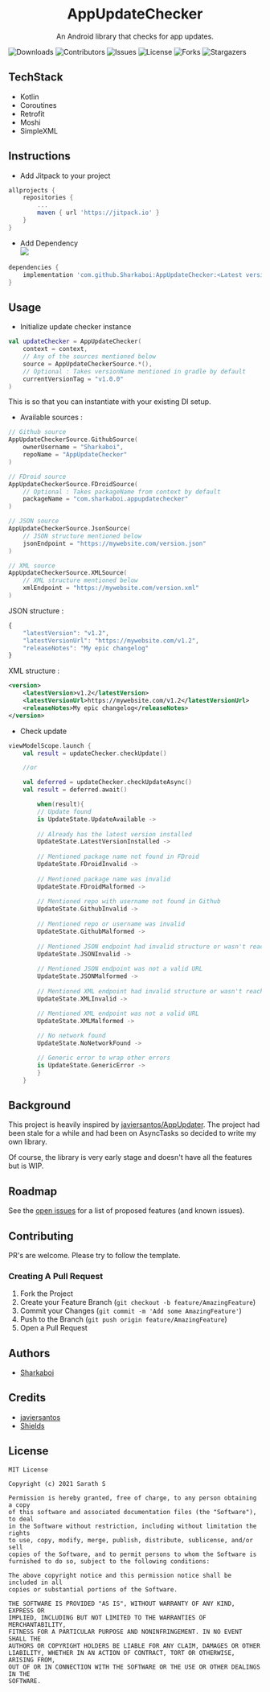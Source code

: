<p align="center">
  <h1 align="center">AppUpdateChecker</h1>
  <p align="center">
    An Android library that checks for app updates. 
    <br/>
  </p>
</p>

![Downloads](https://img.shields.io/github/downloads/Sharkaboi/AppUpdateChecker/total) ![Contributors](https://img.shields.io/github/contributors/Sharkaboi/AppUpdateChecker?color=dark-green) ![Issues](https://img.shields.io/github/issues/Sharkaboi/AppUpdateChecker) ![License](https://img.shields.io/github/license/Sharkaboi/AppUpdateChecker) ![Forks](https://img.shields.io/github/forks/Sharkaboi/AppUpdateChecker?style=social) ![Stargazers](https://img.shields.io/github/stars/Sharkaboi/AppUpdateChecker?style=social)

## TechStack
* Kotlin
* Coroutines
* Retrofit
* Moshi
* SimpleXML

## Instructions

* Add Jitpack to your project

```groovy
allprojects {
	repositories {
		...
		maven { url 'https://jitpack.io' }
	}
}
```

* Add Dependency  
[![](https://jitpack.io/v/Sharkaboi/AppUpdateChecker.svg)](https://jitpack.io/#Sharkaboi/AppUpdateChecker)
```groovy
dependencies {
	implementation 'com.github.Sharkaboi:AppUpdateChecker:<Latest version>'
}
```

## Usage

* Initialize update checker instance
```kotlin
val updateChecker = AppUpdateChecker(
	context = context,
	// Any of the sources mentioned below
	source = AppUpdateCheckerSource.*(), 
	// Optional : Takes versionName mentioned in gradle by default
	currentVersionTag = "v1.0.0" 
)
```
This is so that you can instantiate with your existing DI setup.

* Available sources :
```kotlin
// Github source
AppUpdateCheckerSource.GithubSource(
	ownerUsername = "Sharkaboi",
	repoName = "AppUpdateChecker"
)

// FDroid source
AppUpdateCheckerSource.FDroidSource(
	// Optional : Takes packageName from context by default
	packageName = "com.sharkaboi.appupdatechecker" 
)

// JSON source
AppUpdateCheckerSource.JsonSource(
	// JSON structure mentioned below
	jsonEndpoint = "https://mywebsite.com/version.json"
)

// XML source
AppUpdateCheckerSource.XMLSource(
	// XML structure mentioned below
	xmlEndpoint = "https://mywebsite.com/version.xml"
)
```
JSON structure : 
```javascript
{
	"latestVersion": "v1.2",
	"latestVersionUrl": "https://mywebsite.com/v1.2",
	"releaseNotes": "My epic changelog"
}
```
XML structure : 
```xml
<version>
	<latestVersion>v1.2</latestVersion>
	<latestVersionUrl>https://mywebsite.com/v1.2</latestVersionUrl>
	<releaseNotes>My epic changelog</releaseNotes>
</version>
```

* Check update
```kotlin
viewModelScope.launch {
	val result = updateChecker.checkUpdate()

	//or

	val deferred = updateChecker.checkUpdateAsync()
	val result = deferred.await()

        when(result){
		// Update found
		is UpdateState.UpdateAvailable ->
			
		// Already has the latest version installed
		UpdateState.LatestVersionInstalled -> 
			
		// Mentioned package name not found in FDroid 
		UpdateState.FDroidInvalid -> 
			
		// Mentioned package name was invalid
		UpdateState.FDroidMalformed -> 
			
		// Mentioned repo with username not found in Github
		UpdateState.GithubInvalid -> 
			
		// Mentioned repo or username was invalid
		UpdateState.GithubMalformed -> 
			
		// Mentioned JSON endpoint had invalid structure or wasn't reachable
		UpdateState.JSONInvalid -> 
			
		// Mentioned JSON endpoint was not a valid URL
		UpdateState.JSONMalformed -> 
			
		// Mentioned XML endpoint had invalid structure or wasn't reachable
		UpdateState.XMLInvalid -> 

		// Mentioned XML endpoint was not a valid URL
		UpdateState.XMLMalformed -> 
	
		// No network found
		UpdateState.NoNetworkFound -> 

		// Generic error to wrap other errors
		is UpdateState.GenericError -> 
        }
    }
```
## Background

This project is heavily inspired by [javiersantos/AppUpdater](https://github.com/javiersantos/AppUpdater). The project had been stale for a while and had been on AsyncTasks so decided to write my own library.

Of course, the library is very early stage and doesn't have all the features but is WIP.

## Roadmap

See the [open issues](https://github.com/Sharkaboi/AppUpdateChecker/issues) for a list of proposed features (and known issues).

## Contributing

PR's are welcome. Please try to follow the template.

### Creating A Pull Request

1. Fork the Project
2. Create your Feature Branch (`git checkout -b feature/AmazingFeature`)
3. Commit your Changes (`git commit -m 'Add some AmazingFeature'`)
4. Push to the Branch (`git push origin feature/AmazingFeature`)
5. Open a Pull Request


## Authors

* [Sharkaboi](https://github.com/Sharkaboi)

## Credits

* [javiersantos](https://github.com/javiersantos)
* [Shields](https://shields.io/)

## License

```
MIT License

Copyright (c) 2021 Sarath S

Permission is hereby granted, free of charge, to any person obtaining a copy
of this software and associated documentation files (the "Software"), to deal
in the Software without restriction, including without limitation the rights
to use, copy, modify, merge, publish, distribute, sublicense, and/or sell
copies of the Software, and to permit persons to whom the Software is
furnished to do so, subject to the following conditions:

The above copyright notice and this permission notice shall be included in all
copies or substantial portions of the Software.

THE SOFTWARE IS PROVIDED "AS IS", WITHOUT WARRANTY OF ANY KIND, EXPRESS OR
IMPLIED, INCLUDING BUT NOT LIMITED TO THE WARRANTIES OF MERCHANTABILITY,
FITNESS FOR A PARTICULAR PURPOSE AND NONINFRINGEMENT. IN NO EVENT SHALL THE
AUTHORS OR COPYRIGHT HOLDERS BE LIABLE FOR ANY CLAIM, DAMAGES OR OTHER
LIABILITY, WHETHER IN AN ACTION OF CONTRACT, TORT OR OTHERWISE, ARISING FROM,
OUT OF OR IN CONNECTION WITH THE SOFTWARE OR THE USE OR OTHER DEALINGS IN THE
SOFTWARE.
```
